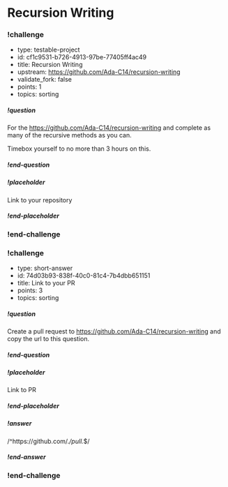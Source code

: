 # Recursion Writing

<!-- >>>>>>>>>>>>>>>>>>>>>> BEGIN CHALLENGE >>>>>>>>>>>>>>>>>>>>>> -->
<!-- Replace everything in square brackets [] and remove brackets  -->

### !challenge

* type: testable-project
* id: cf1c9531-b726-4913-97be-77405ff4ac49
* title: Recursion Writing
* upstream: https://github.com/Ada-C14/recursion-writing
* validate_fork: false
* points: 1
* topics: sorting

##### !question

For the https://github.com/Ada-C14/recursion-writing and complete as many of the recursive methods as you can.  

Timebox yourself to no more than 3 hours on this.

##### !end-question

##### !placeholder

Link to your repository

##### !end-placeholder

<!-- other optional sections -->
<!-- !hint - !end-hint (markdown, users can see after a failed attempt) -->
<!-- !rubric - !end-rubric (markdown, instructors can see while scoring a checkpoint) -->
<!-- !explanation - !end-explanation (markdown, students can see after answering correctly) -->

### !end-challenge

<!-- ======================= END CHALLENGE ======================= -->

<!-- >>>>>>>>>>>>>>>>>>>>>> BEGIN CHALLENGE >>>>>>>>>>>>>>>>>>>>>> -->
<!-- Replace everything in square brackets [] and remove brackets  -->

### !challenge

* type: short-answer
* id: 74d03b93-838f-40c0-81c4-7b4dbb651151
* title: Link to your PR
* points: 3
* topics: sorting

##### !question

Create a pull request to https://github.com/Ada-C14/recursion-writing and copy the url to this question.

##### !end-question

##### !placeholder

Link to PR

##### !end-placeholder

##### !answer

/^https:\/\/github.com\/.*\/pull.*$/

##### !end-answer

<!-- other optional sections -->
<!-- !hint - !end-hint (markdown, users can see after a failed attempt) -->
<!-- !rubric - !end-rubric (markdown, instructors can see while scoring a checkpoint) -->
<!-- !explanation - !end-explanation (markdown, students can see after answering correctly) -->

### !end-challenge

<!-- ======================= END CHALLENGE ======================= -->
